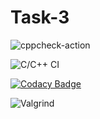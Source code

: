 # Task-3

![cppcheck-action](https://github.com/moulesh23/Task-3/workflows/cppcheck-action/badge.svg)

![C/C++ CI](https://github.com/moulesh23/Task-3/workflows/C/C++%20CI/badge.svg)

[![Codacy Badge](https://app.codacy.com/project/badge/Grade/f68513637fd54bd3a4d1e18926853b8b)](https://www.codacy.com/manual/moulesh23/Task-3?utm_source=github.com&amp;utm_medium=referral&amp;utm_content=moulesh23/Task-3&amp;utm_campaign=Badge_Grade)

![Valgrind](https://github.com/moulesh23/Task-3/workflows/Valgrind/badge.svg)
